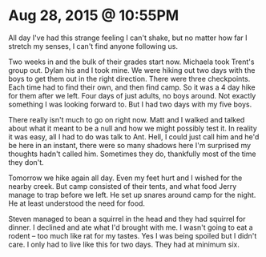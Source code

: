 # Aug 28, 2015 @ 10:55PM

All day I've had this strange feeling I can't shake, but no matter how far I stretch my senses, I can't find anyone following us.

Two weeks in and the bulk of their grades start now.  Michaela took Trent's group out.  Dylan his and I took mine.  We were hiking out two days with the boys to get them out in the right direction.  There were three checkpoints.  Each time had to find their own, and then find camp.  So it was a 4 day hike for them after we left.  Four days of just adults, no boys around.  Not exactly something I was looking forward to.  But I had two days with my five boys.  

There really isn't much to go on right now.  Matt and I walked and talked about what it meant to be a null and how we might possibly test it.  In reality it was easy, all I had to do was talk to Ant.  Hell, I could just call him and he'd be here in an instant, there were so many shadows here I'm surprised my thoughts hadn't called him.  Sometimes they do, thankfully most of the time they don't.

Tomorrow we hike again all day.  Even my feet hurt and I wished for the nearby creek.  But camp consisted of their tents, and what food Jerry manage to trap before we left.  He set up snares around camp for the night.  He at least understood the need for food.  

Steven managed to bean a squirrel in the head and they had squirrel for dinner.  I declined and ate what I'd brought with me.  I wasn't going to eat a rodent – too much like rat for my tastes.  Yes I was being spoiled but I didn't care.  I only had to live like this for two days.  They had at minimum six.

